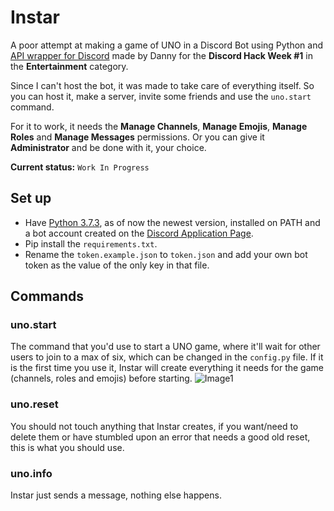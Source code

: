 # Instar
A poor attempt at making a game of UNO in a Discord Bot using Python and [API wrapper for Discord](https://github.com/Rapptz/discord.py) made by Danny for the **Discord Hack Week #1** in the **Entertainment** category.

Since I can't host the bot, it was made to take care of everything itself. So you can host it, make a server, invite some friends and use the `uno.start` command.



For it to work, it needs the **Manage Channels**, **Manage Emojis**, **Manage Roles** and **Manage Messages** permissions. Or you can give it **Administrator** and be done with it, your choice.

**Current status:** `Work In Progress`

## Set up
- Have [Python 3.7.3](https://www.python.org), as of now the newest version, installed on PATH and a bot account created on the [Discord Application Page](https://discordapp.com/developers/applications).
- Pip install the `requirements.txt`.
- Rename the `token.example.json` to `token.json` and add your own bot token as the value of the only key in that file.

## Commands

### uno.start

The command that you'd use to start a UNO game, where it'll wait for other users to join to a max of six, which can be changed in the `config.py` file.
If it is the first time you use it, Instar will create everything it needs for the game (channels, roles and emojis) before starting.
![Image1](https://media.discordapp.net/attachments/592826120567652585/593890333251600393/unknown.png)

### uno.reset

You should not touch anything that Instar creates, if you want/need to delete them or have stumbled upon an error that needs a good old reset, this is what you should use.

### uno.info

Instar just sends a message, nothing else happens.